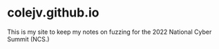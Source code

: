 # colejv.github.io

This is my site to keep my notes on fuzzing for the 2022 National Cyber Summit (NCS.)
